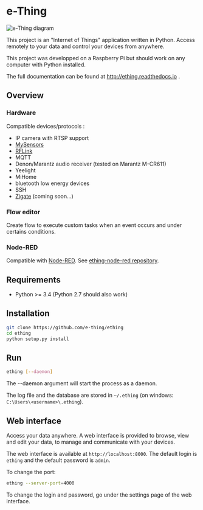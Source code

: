 e-Thing
=======


![e-Thing diagram](https://cloud.githubusercontent.com/assets/17341216/17180858/1fce5e54-541e-11e6-8e0a-09cc853e4e93.png)

This project is an "Internet of Things" application written in Python.
Access remotely to your data and control your devices from anywhere.

This project was developped on a Raspberry Pi but should work on any computer with Python installed.

The full documentation can be found at http://ething.readthedocs.io .


## Overview


### Hardware

Compatible devices/protocols :

- IP camera with RTSP support
- [MySensors](//www.mysensors.org)
- [RFLink](//rflink.nl)
- MQTT
- Denon/Marantz audio receiver (tested on Marantz M-CR611)
- Yeelight
- MiHome
- bluetooth low energy devices
- SSH
- [Zigate](//zigate.fr) (coming soon...)

### Flow editor

Create flow to execute custom tasks when an event occurs and under certains conditions.


### Node-RED

Compatible with [Node-RED](//nodered.org). 
See [ething-node-red repository](//github.com/e-thing/ething-node-red).



## Requirements

 - Python >= 3.4 (Python 2.7 should also work)

## Installation

```bash
git clone https://github.com/e-thing/ething
cd ething
python setup.py install
```


## Run

```bash
ething [--daemon]
```

The --daemon argument will start the process as a daemon.

The log file and the database are stored in `~/.ething` (on windows: `C:\Users\<username>\.ething`).


## Web interface

Access your data anywhere. A web interface is provided to browse, view and edit your data, to manage and communicate with your devices.

The web interface is available at `http://localhost:8000`. The default login is `ething` and the default password is `admin`.

To change the port:

```bash
ething --server-port=4000
```

To change the login and password, go under the settings page of the web interface.
